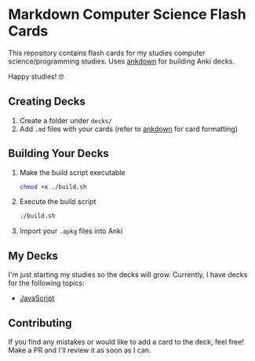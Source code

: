 # Markdown Computer Science Flash Cards

This repository contains flash cards for my studies computer science/programming studies. Uses [ankdown](https://github.com/benwr/ankdown) for building Anki decks.

Happy studies! 🤓

## Creating Decks

1. Create a folder under `decks/`
2. Add `.md` files with your cards (refer to [ankdown](https://github.com/benwr/ankdown) for card formatting)

## Building Your Decks

1. Make the build script executable

    ```bash
    chmod +x ./build.sh
    ```

2. Execute the build script

    ```bash
    ./build.sh
    ```

3. Import your `.apkg` files into Anki

## My Decks

I'm just starting my studies so the decks will grow. Currently, I have decks for the following topics:

- [JavaScript](decks/javascript.md)

## Contributing

If you find any mistakes or would like to add a card to the deck, feel free! Make a PR and I'll review it as soon as I can.